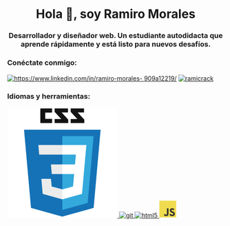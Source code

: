 <h1 align="center">Hola 👋, soy Ramiro Morales</h1>
<h3 align="center">Desarrollador y diseñador web. Un estudiante autodidacta que aprende rápidamente y está listo para nuevos desafíos.</h3>

<h3 align="left">Conéctate conmigo:</h3>
<p align="left">
<a href="https: //linkedin.com/in/https://www.linkedin.com/in/ramiro-morales-909a12219/" target="blank"><img align="center" src="https://raw.githubusercontent .com/rahuldkjain/github-profile-readme-generator/master/src/images/icons/Social/linked-in-alt.svg" alt="https://www.linkedin.com/in/ramiro-morales- 909a12219/" height="30" width="40" /></a>
<a href="https://discord.gg/ramicrack" target="blank"><img align="center" src=" https://raw.githubusercontent.com/rahuldkjain/github-profile-readme-generator/master/src/images/icons/Social/discord.svg" alt="ramicrack" height="30" width="40" / ></a>
</p>

<h3 align="left">Idiomas y herramientas:</h3>
<p align="left"> <a href="https://www.w3schools.com/css/ " target="_blank" rel="noreferrer"> <img src="https://raw.githubusercontent.com/devicons/devicon/master/icons/css3/css3-original-wordmark.svg" alt="css3" ancho="40" alto="40"/> </a> <a href="https://git-scm.com/" target="_blank" rel="noreferrer"> <img src="https: //www.vectorlogo.zone/logos/git-scm/git-scm-icon.svg" alt="git" width="40" height="40"/> </a> <a href="https: //www.w3.org/html/" target="_blank" rel="noreferrer"> <img src="https://raw.githubusercontent.com/devicons/devicon/master/icons/html5/html5-original -wordmark.svg" alt="html5" width="40" height="40"/> </a> <a href="https://developer.mozilla.org/en-US/docs/Web/JavaScript " target="_blank" rel="noreferrer"> <img src="https://raw.githubusercontent.com/devicons/devicon/master/icons/javascript/javascript-original.svg" alt="javascript" width= "40" altura="40"/> </a> <a href="https://www.linux.org/" target="_blank" rel="noreferrer"> <img src="https:// raw.githubusercontent.com/devicons/devicon/master/icons/linux/linux-original.
